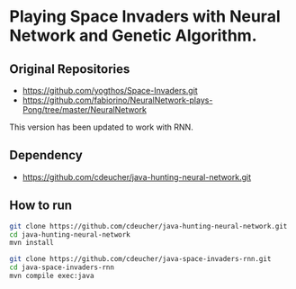 # Playing Space Invaders with Neural Network and Genetic Algorithm.

## Original Repositories
+ https://github.com/yogthos/Space-Invaders.git
+ https://github.com/fabiorino/NeuralNetwork-plays-Pong/tree/master/NeuralNetwork

 This version has been updated to work with RNN.

## Dependency
+ https://github.com/cdeucher/java-hunting-neural-network.git

## How to run
```bash
git clone https://github.com/cdeucher/java-hunting-neural-network.git
cd java-hunting-neural-network
mvn install

git clone https://github.com/cdeucher/java-space-invaders-rnn.git
cd java-space-invaders-rnn
mvn compile exec:java
```
